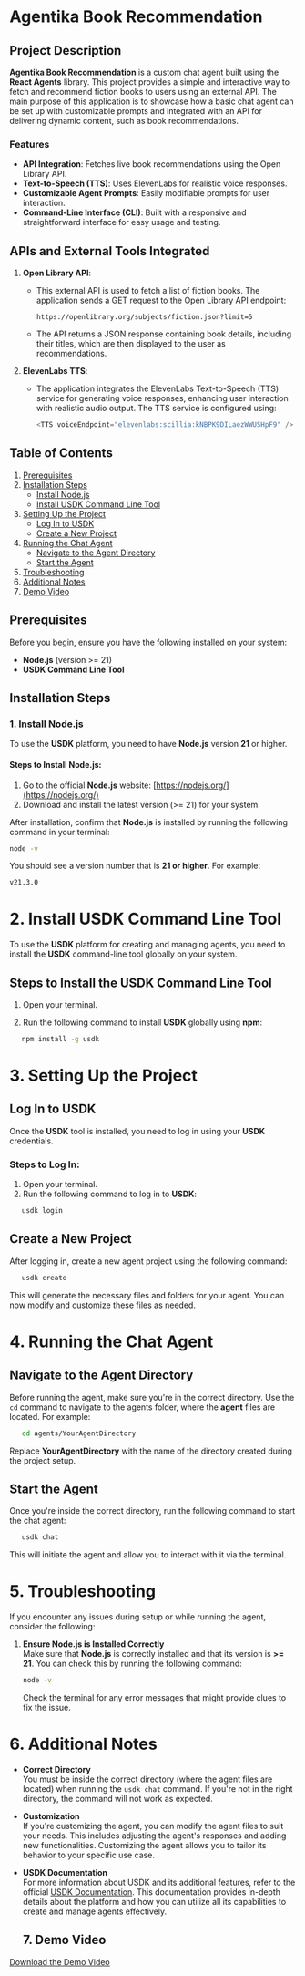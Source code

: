 # Agentika Book Recommendation

## Project Description

**Agentika Book Recommendation** is a custom chat agent built using the **React Agents** library. This project provides a simple and interactive way to fetch and recommend fiction books to users using an external API. The main purpose of this application is to showcase how a basic chat agent can be set up with customizable prompts and integrated with an API for delivering dynamic content, such as book recommendations.

### Features
- **API Integration**: Fetches live book recommendations using the Open Library API.
- **Text-to-Speech (TTS)**: Uses ElevenLabs for realistic voice responses.
- **Customizable Agent Prompts**: Easily modifiable prompts for user interaction.
- **Command-Line Interface (CLI)**: Built with a responsive and straightforward interface for easy usage and testing.

## APIs and External Tools Integrated

1. **Open Library API**:
   - This external API is used to fetch a list of fiction books. The application sends a GET request to the Open Library API endpoint:
     ```url
     https://openlibrary.org/subjects/fiction.json?limit=5
     ```
   - The API returns a JSON response containing book details, including their titles, which are then displayed to the user as recommendations.

2. **ElevenLabs TTS**:
   - The application integrates the ElevenLabs Text-to-Speech (TTS) service for generating voice responses, enhancing user interaction with realistic audio output. The TTS service is configured using:
     ```javascript
     <TTS voiceEndpoint="elevenlabs:scillia:kNBPK9DILaezWWUSHpF9" />
     ```


## Table of Contents

1. [Prerequisites](#prerequisites)
2. [Installation Steps](#installation-steps)
    - [Install Node.js](#1-install-nodejs)
    - [Install USDK Command Line Tool](#2-install-usdk-command-line-tool)
3. [Setting Up the Project](#setting-up-the-project)
    - [Log In to USDK](#3-log-in-to-usdk)
    - [Create a New Project](#4-create-a-new-project)
4. [Running the Chat Agent](#running-the-chat-agent)
    - [Navigate to the Agent Directory](#5-navigate-to-the-agent-directory)
    - [Start the Agent](#6-start-the-agent)
5. [Troubleshooting](#troubleshooting)
6. [Additional Notes](#additional-notes)
7. [Demo Video](#Demo-video)

## Prerequisites

Before you begin, ensure you have the following installed on your system:

- **Node.js** (version >= 21)
- **USDK Command Line Tool**

## Installation Steps

### 1. Install Node.js

To use the **USDK** platform, you need to have **Node.js** version **21** or higher.

#### Steps to Install Node.js:
1. Go to the official **Node.js** website: [https://nodejs.org/](https://nodejs.org/)
2. Download and install the latest version (>= 21) for your system.

After installation, confirm that **Node.js** is installed by running the following command in your terminal:

```bash
node -v
```
You should see a version number that is **21 or higher**. For example:

```bash
v21.3.0
```

# 2. Install USDK Command Line Tool

To use the **USDK** platform for creating and managing agents, you need to install the **USDK** command-line tool globally on your system.

## Steps to Install the USDK Command Line Tool

1. Open your terminal.

2. Run the following command to install **USDK** globally using **npm**:

```bash
   npm install -g usdk
```
  


# 3. Setting Up the Project

##  Log In to USDK

Once the **USDK** tool is installed, you need to log in using your **USDK** credentials.

### Steps to Log In:
1. Open your terminal.
2. Run the following command to log in to **USDK**:

```bash
   usdk login
```

## Create a New Project

After logging in, create a new agent project using the following command:

```bash
   usdk create
```
This will generate the necessary files and folders for your agent. You can now modify and customize these files as needed.



# 4. Running the Chat Agent

## Navigate to the Agent Directory

Before running the agent, make sure you're in the correct directory. Use the `cd` command to navigate to the agents folder, where the **agent** files are located. For example:

```bash
   cd agents/YourAgentDirectory
```

Replace **YourAgentDirectory** with the name of the directory created during the project setup.

## Start the Agent

Once you're inside the correct directory, run the following command to start the chat agent:

```bash
   usdk chat
```
This will initiate the agent and allow you to interact with it via the terminal.



# 5. Troubleshooting

If you encounter any issues during setup or while running the agent, consider the following:

1. **Ensure Node.js is Installed Correctly**  
   Make sure that **Node.js** is correctly installed and that its version is **>= 21**. You can check this by running the following command:

   ```bash
   node -v
   ```
   Check the terminal for any error messages that might provide clues to fix the issue.


   
# 6. Additional Notes

- **Correct Directory**  
  You must be inside the correct directory (where the agent files are located) when running the `usdk chat` command. If you're not in the right directory, the command will not work as expected.

- **Customization**  
  If you're customizing the agent, you can modify the agent files to suit your needs. This includes adjusting the agent's responses and adding new functionalities. Customizing the agent allows you to tailor its behavior to your specific use case.

- **USDK Documentation**  
  For more information about USDK and its additional features, refer to the official [USDK Documentation](https://docs.upstreet.ai/install). This documentation provides in-depth details about the platform and how you can utilize all its capabilities to create and manage agents effectively.


  ## 7. Demo Video
[Download the Demo Video](BookRecommendationRecording.mp4)


